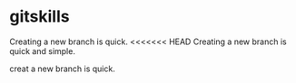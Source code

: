 # gitskills
Creating a new branch is quick.
<<<<<<< HEAD
Creating a new branch is quick and simple.

creat a new branch is quick.
